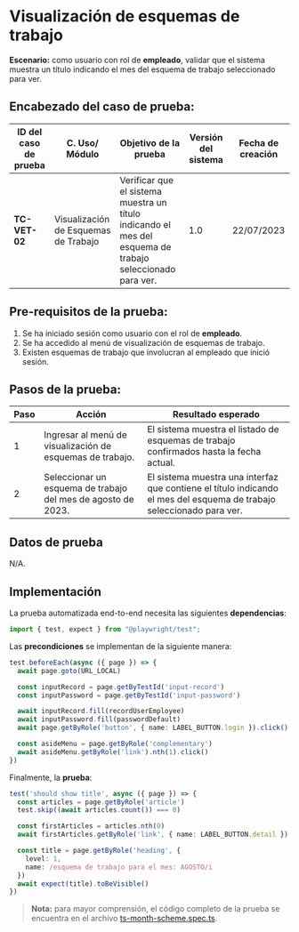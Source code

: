 # Visualización de esquemas de trabajo

**Escenario:** como usuario con rol de **empleado**, validar que el sistema muestra un título indicando el mes del esquema de trabajo seleccionado para ver.

## Encabezado del caso de prueba:

| ID del caso de prueba | C. Uso/ Módulo | Objetivo de la prueba                                                                        | Versión del sistema | Fecha de creación |
| --------------------- | -------------- | -------------------------------------------------------------------------------------------- | ------------------- | ----------------- |
| **TC-VET-02**          | Visualización de Esquemas de Trabajo | Verificar que el sistema muestra un título indicando el mes del esquema de trabajo seleccionado para ver. | 1.0                 | 22/07/2023        |

## Pre-requisitos de la prueba:

1. Se ha iniciado sesión como usuario con el rol de **empleado**.
2. Se ha accedido al menú de visualización de esquemas de trabajo.
3. Existen esquemas de trabajo que involucran al empleado que inició sesión.

## Pasos de la prueba:

| Paso | Acción                                                                 | Resultado esperado                                                                                                                                                               |
| ---- | ---------------------------------------------------------------------- | -------------------------------------------------------------------------------------------------------------------------------------------------------------------------------- |
| 1 | Ingresar al menú de visualización de esquemas de trabajo. | El sistema muestra el listado de esquemas de trabajo confirmados hasta la fecha actual. |
| 2 | Seleccionar un esquema de trabajo del mes de agosto de 2023. | El sistema muestra una interfaz que contiene el título indicando el mes del esquema de trabajo seleccionado para ver. |

## Datos de prueba

N/A.

## Implementación

La prueba automatizada end-to-end necesita las siguientes **dependencias**:

```typescript
import { test, expect } from "@playwright/test";
```

Las **precondiciones** se implementan de la siguiente manera:

```typescript
test.beforeEach(async ({ page }) => {
  await page.goto(URL_LOCAL)

  const inputRecord = page.getByTestId('input-record')
  const inputPassword = page.getByTestId('input-password')

  await inputRecord.fill(recordUserEmployee)
  await inputPassword.fill(passwordDefault)
  await page.getByRole('button', { name: LABEL_BUTTON.login }).click()

  const asideMenu = page.getByRole('complementary')
  await asideMenu.getByRole('link').nth(1).click()
})
```

Finalmente, la **prueba**:

```typescript
test('should show title', async ({ page }) => {
  const articles = page.getByRole('article')
  test.skip((await articles.count()) === 0)

  const firstArticles = articles.nth(0)
  await firstArticles.getByRole('link', { name: LABEL_BUTTON.detail }).click()

  const title = page.getByRole('heading', {
    level: 1,
    name: /esquema de trabajo para el mes: AGOSTO/i
  })
  await expect(title).toBeVisible()
})
```

> **Nota:** para mayor comprensión, el código completo de la prueba se encuentra en el archivo [ts-month-scheme.spec.ts](/e2e/menu_employee/ts-month-scheme.spec.ts).